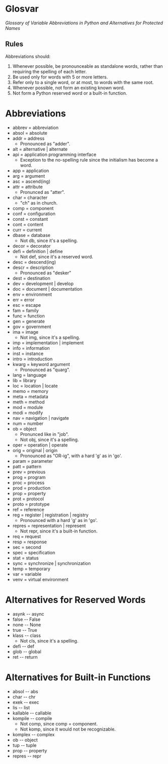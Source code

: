 Glosvar
=======
 *Glossary of Variable Abbreviations in Python and Alternatives for Protected Names*


## Rules
Abbreviations should:
1. Whenever possible, be pronounceable as standalone words, rather than requiring the spelling of each letter.
2. Be used only for words with 5 or more letters.
3. Refer only to a single word, or at most, to words with the same root.
4. Whenever possible, not form an existing known word.
5. Not form a Python reserved word or a built-in function.


# Abbreviations
- abbrev = abbreviation
- absol = absolute
- addr = address
    - Pronounced as "adder".
- alt = alternative | alternate
- api = application programming interface
    - Exception to the no-spelling rule since the initialism has become a word.
- app = application
- arg = argument
- asc = ascend(ing)
- attr = attribute
    - Pronunced as "atter".
- char = character
    - "ch" as in church.
- comp = component
- conf = configuration
- const = constant
- cont = content
- curr = current
- dbase = database
    - Not db, since it's a spelling.
- decor = decorator
- defi = definition | define
    - Not def, since it's a reserved word.
- desc = descend(ing)
- descr = description
    - Pronounced as "desker"
- dest = destination
- dev = development | develop
- doc = document | documentation
- env = environment
- err = error
- esc = escape
- fam = family
- func = function
- gen = generate
- gov = government
- ima = image
    - Not img, since it's a spelling.
- imp = implementation | implement
- info = information
- inst = instance
- intro = introduction
- kwarg = keyword argument
    - Pronounced as "quarg".
- lang = language
- lib = library
- loc = location | locate
- memo = memory
- meta = metadata
- meth = method
- mod = module
- modi = modify
- nav = navigation | navigate
- num = number
- ob = object
    - Pronunced like in "job".
    - Not obj, since it's a spelling.
- oper = operation | operate
- orig = original | origin
    - Pronounced as "OR-ig", with a hard 'g' as in 'go'.
- param = parameter
- patt = pattern
- prev = previous
- prog = program
- proc = process
- prod = production
- prop = property
- prot = protocol
- proto = prototype
- ref = reference
- reg = register | registration | registry
    - Pronounced with a hard 'g' as in 'go'.
- repres = representation | represent
    - Not repr, since it's a built-in function.
- req = request
- resp = response
- sec = second
- spec = specification
- stat = status
- sync = synchronize | synchronization
- temp = temporary
- var = variable
- venv = virtual environment


# Alternatives for Reserved Words
- asynk -- async
- false -- False
- none -- None
- true -- True
- klass -- class
    - Not cls, since it's a spelling.
- defi -- def
- glob -- global
- ret -- return


# Alternatives for Built-in Functions
- absol -- abs
- char -- chr
- exek -- exec
- lis -- list
- kallable -- callable
- kompile -- compile
    - Not comp, since comp = component.
    - Not komp, since it would not be recognizable.
- komplex -- complex
- ob -- object
- tup -- tuple
- prop -- property
- repres -- repr